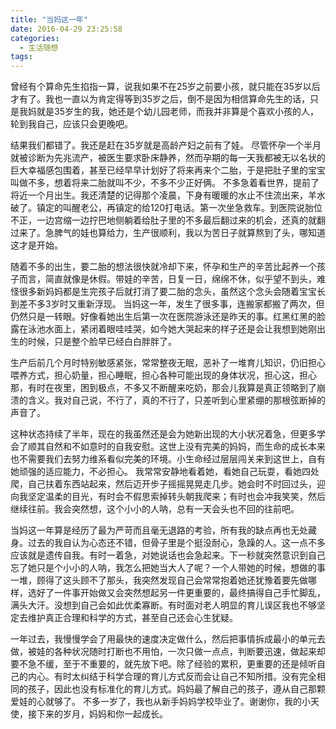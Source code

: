 ```yaml
---
title: "当妈这一年"
date: 2016-04-29 23:25:58
categories:
  - 生活随想
tags:
---
```


曾经有个算命先生掐指一算，说我如果不在25岁之前要小孩，就只能在35岁以后才有了。我也一直以为肯定得等到35岁之后，倒不是因为相信算命先生的话，只是我妈就是35岁生的我，她还是个幼儿园老师，而我并非算是个喜欢小孩的人，轮到我自己，应该只会更晚吧。 

结果我们都错了。我还是赶在35岁就是高龄产妇之前有了娃。 尽管怀孕一个半月就被诊断为先兆流产，被医生要求卧床静养，然而孕期的每一天我都被无以名状的巨大幸福感包围着，甚至已经早早计划好了将来再来个二胎，于是把肚子里的宝宝叫做不多，想着将来二胎就叫不少，不多不少正好俩。 不多急着看世界，提前了将近一个月出生。我还清楚的记得那个凌晨，下身有暖暖的水止不住流出来，羊水破了。镇定的叫醒老公，再镇定的给120打电话。第一次坐急救车。到医院说胎位不正，一边宫缩一边拧巴地侧躺着给肚子里的不多最后翻过来的机会，还真的就翻过来了。急脾气的娃也算给力，生产很顺利，我以为苦日子就算熬到了头，哪知道这才是开始。 

随着不多的出生，要二胎的想法很快就冷却下来，怀孕和生产的辛苦比起养一个孩子而言，简直就像是休假。带娃的辛苦，日复一日，绵绵不休，似乎望不到头，难怪很多新妈妈都是生完孩子后就打消了要二胎的念头，虽然这个念头会随着宝宝长到差不多3岁时又重新浮现。 当妈这一年，发生了很多事，连搬家都搬了两次，但仍然只是一转眼。好像看她出生后第一次在医院游泳还是昨天的事。红黑红黑的脸露在泳池水面上，紧闭着眼哇哇哭，如今她大哭起来的样子还是会让我想到她刚出生的时候，只是整个脸早已经白白胖胖了。 

生产后前几个月时特别敏感紧张，常常整夜无眠，恶补了一堆育儿知识，仍旧担心喂养方式，担心奶量，担心睡眠，担心各种可能出现的身体状况，担心这，担心那，有时在夜里，困到极点，不多又不断醒来吃奶，那会儿我算是真正领略到了崩溃的含义。我对自己说，不行了，真的不行了，只差听到心里紧绷的那根弦断掉的声音了。 

这种状态持续了半年，现在的我虽然还是会为她新出现的大小状况着急，但更多学会了顺其自然和不如意时的自我安慰。这世上没有完美的妈妈，而生命的成长本来也不需要我们去努力维系看似完美的环境。小生命经过层层闯关来到这世上，自有她顽强的适应能力，不必担心。 我常常安静地看着她，看她自己玩耍，看她四处爬，自己扶着东西站起来，然后迈开步子摇摇晃晃走几步。她会时不时回过头，迎向我坚定温柔的目光，有时会不假思索掉转头朝我爬来；有时也会冲我笑笑，然后继续往前。我会突然想，这个小小的人呐，总有一天会头也不回的往前吧。 

当妈这一年算是经历了最为严苛而且毫无退路的考验，所有我的缺点再也无处藏身。过去的我自认为心态还不错，但骨子里是个挺没耐心，急躁的人。这一点不多应该就是遗传自我。有时一着急，对她说话也会急起来。下一秒就突然意识到自己忘了她只是个小小的人呐，我怎么把她当大人了呢？一个人带她的时候，想做的事一堆，顾得了这头顾不了那头，我突然发现自己会常常抱着她还犹豫着要先做哪样，选好了一件事开始做又会突然想起另一件更重要的，最终搞得自己手忙脚乱，满头大汗。没想到自己会如此优柔寡断。有时面对老人明显的育儿误区我也不够坚定去维护真正合理和科学的方式，甚至自己还会心生犹疑。 

一年过去，我慢慢学会了用最快的速度决定做什么，然后把事情拆成最小的单元去做，被娃的各种状况随时打断也不用怕，一次只做一点点，判断要迅速，做起来却要不急不缓，至于不重要的，就先放下吧。除了经验的累积，更重要的还是倾听自己的内心。有时太纠结于科学合理的育儿方式反而会让自己不知所措。没有完全相同的孩子，因此也没有标准化的育儿方式。妈妈最了解自己的孩子，遵从自己那颗爱娃的心就够了。 不多一岁了，我也从新手妈妈学校毕业了。谢谢你，我的小天使，接下来的岁月，妈妈和你一起成长。